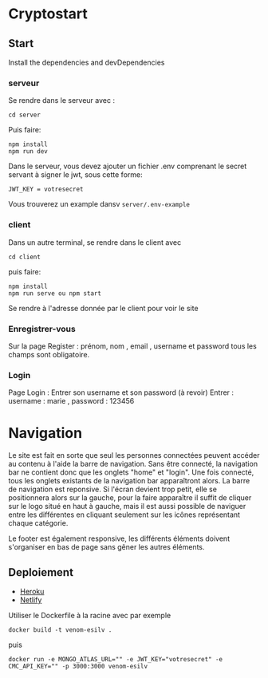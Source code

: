 # Cryptostart
## Start
Install the dependencies and devDependencies
### serveur
Se rendre dans le serveur avec :

```
cd server
```

Puis faire:
```
npm install
npm run dev
```
Dans le serveur, vous devez ajouter un fichier .env  comprenant le secret servant à signer le jwt, sous cette forme:
```
JWT_KEY = votresecret
```
Vous trouverez un example dansv `server/.env-example`
### client

Dans un autre terminal, se rendre dans le client avec 
```
cd client
```

puis faire:

```
npm install
npm run serve ou npm start
```

Se rendre à l'adresse donnée par le client pour voir le site
### Enregistrer-vous 
Sur la page Register : prénom, nom , email , username et password tous les champs sont obligatoire.
### Login
Page Login : Entrer son username et son password (à revoir)
Entrer : username : marie , password : 123456

# Navigation

Le site est fait en sorte que seul les personnes connectées peuvent accéder au contenu à l'aide la barre de navigation.
Sans être connecté, la navigation bar ne contient donc que les onglets "home" et "login".
Une fois connecté, tous les onglets existants de la navigation bar apparaîtront alors.
La barre de navigation est reponsive. Si l'écran devient trop petit, elle se positionnera alors sur la gauche, pour la faire apparaître il suffit de cliquer sur le logo situé en haut à gauche, mais il est aussi possible de naviguer entre les différentes en cliquant seulement sur les icônes représentant chaque catégorie.

Le footer est également responsive, les différents éléments doivent s'organiser en bas de page sans gêner les autres éléments.

## Deploiement
* [Heroku](https://cryptostarteslivv.herokuapp.com/)
* [Netlify](https://cryptostart.netlify.app/)

Utiliser le Dockerfile à la racine avec par exemple 
```
docker build -t venom-esilv .
```
puis 
```
docker run -e MONGO_ATLAS_URL="" -e JWT_KEY="votresecret" -e CMC_API_KEY="" -p 3000:3000 venom-esilv
```
